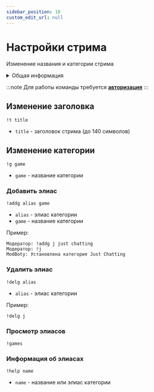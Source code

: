 ```yaml
---
sidebar_position: 10
custom_edit_url: null
---
```


# Настройки стрима

Изменение названия и категории стрима

<details>
  <summary>Общая информация</summary>
  <ul>
    <li><b>Название:</b> t</li>
    <li><b>Элиасы:</b> g, addg, delg, games</li>
    <li><b>Кулдаун:</b> общий 3 секунды</li>
    <li><a href="https://github.com/Relanit/ModBoty/blob/master/ModBoty/cogs/stream_info.py"><b>Исходный код</b></a></li>
  </ul>
</details>

:::note
Для работы команды требуется **[авторизация](../auth.md)**
:::

## Изменение заголовка
`!t title`
- `title` - заголовок стрима (до 140 символов)

## Изменение категории
`!g game`
- `game` - название категории

### Добавить элиас
`!addg alias game`
- `alias` - элиас категории
- `game` - название категории


Пример:

    Модератор: !addg j just chatting
    Модератор: !j
    ModBoty: Установлена категория Just Chatting 


### Удалить элиас
`!delg alias`
- `alias` - элиас категории

Пример:

    !delg j

### Просмотр элиасов
`!games`

### Информация об элиасах
`!help name`
- `name` - название или элиас категории